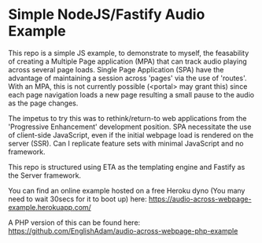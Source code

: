 # Simple NodeJS/Fastify Audio Example

This repo is a simple JS example, to demonstrate to myself, the feasability of creating a Multiple Page application (MPA) that can track audio playing across several page loads. Single Page Application (SPA) have the advantage of maintaining a session across 'pages' via the use of 'routes'. With an MPA, this is not currently possible (&lt;portal&gt; may grant this) since each page navigation loads a new page resulting a small pause to the audio as the page changes.

The impetus to try this was to rethink/return-to web applications from the 'Progressive Enhancement' development position. SPA necessitate the use of client-side JavaScript, even if the initial webpage load is rendered on the server (SSR). Can I replicate feature sets with minimal JavaScript and no framework.

This repo is structured using ETA as the templating engine and Fastify as the Server framework.

You can find an online example hosted on a free Heroku dyno (You many need to wait 30secs for it to boot up) here: https://audio-across-webpage-example.herokuapp.com/

A PHP version of this can be found here: https://github.com/EnglishAdam/audio-across-webpage-php-example
